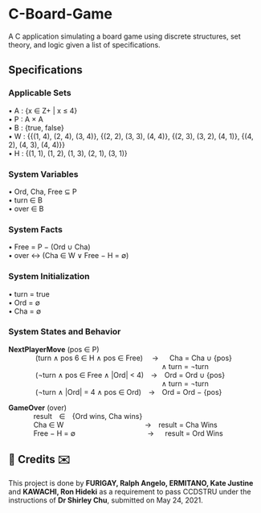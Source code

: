 # C-Board-Game
A C application simulating a board game using discrete structures, set theory, and logic given a list of specifications.

## Specifications
### Applicable Sets
• A : {x ∈ Z+ | x ≤ 4}</br>
• P : A × A</br>
• B : {true, false}</br>
• W : {{(1, 4), (2, 4), (3, 4)}, {(2, 2), (3, 3), (4, 4)}, {(2, 3), (3, 2), (4, 1)}, {(4, 2), (4, 3), (4, 4)}}</br>
• H : {(1, 1), (1, 2), (1, 3), (2, 1), (3, 1)}</br>

### System Variables
• Ord, Cha, Free ⊆ P</br>
• turn ∈ B</br>
• over ∈ B</br>

### System Facts
• Free = P − (Ord ∪ Cha)</br>
• over ↔ (Cha ∈ W ∨ Free − H = ∅)</br>

### System Initialization
• turn = true</br>
• Ord = ∅</br>
• Cha = ∅</br>

### System States and Behavior
**NextPlayerMove** (pos ∈ P)</br>
  &emsp; &emsp; &emsp; (turn ∧ pos 6 ∈ H ∧ pos ∈ Free)&emsp; → &emsp; Cha = Cha ∪ {pos}</br>
  &emsp; &emsp; &emsp; &emsp; &emsp; &emsp; &emsp; &emsp; &emsp; &emsp; &emsp; &emsp; &emsp; &emsp; &emsp; &emsp; &emsp; ∧ turn = ¬turn</br>
  &emsp; &emsp; &emsp; (¬turn ∧ pos ∈ Free ∧ |Ord| < 4)&emsp;→&emsp;Ord = Ord ∪ {pos}</br>
  &emsp; &emsp; &emsp; &emsp; &emsp; &emsp; &emsp; &emsp; &emsp; &emsp; &emsp; &emsp; &emsp; &emsp; &emsp; &emsp; &emsp;  ∧ turn = ¬turn</br>
  &emsp; &emsp; &emsp; (¬turn ∧ |Ord| = 4 ∧ pos ∈ Ord)&emsp;→&emsp;Ord = Ord − {pos}</br>
  
**GameOver** (over)</br>
&emsp; &emsp; &emsp;result&emsp;∈&emsp;{Ord wins, Cha wins}</br>
&emsp; &emsp; &emsp;Cha ∈ W &emsp; &emsp; &emsp; &emsp; &emsp; &emsp; &emsp; &emsp;&emsp;   →&emsp;result = Cha Wins</br>
&emsp; &emsp; &emsp;Free − H = ∅&emsp; &emsp; &emsp; &emsp; &emsp; &emsp; &emsp; &emsp; → &emsp; result = Ord Wins</br>

<h2>💌 Credits ✉️</h2>
This project is done by <b>FURIGAY, Ralph Angelo, ERMITANO, Kate Justine</b> and <b>KAWACHI, Ron Hideki</b> as a requirement to pass CCDSTRU under the instructions of <b>Dr Shirley Chu</b>, submitted on May 24, 2021.
